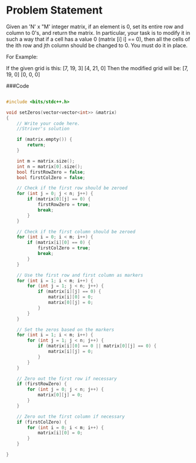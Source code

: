 # Problem Statement

Given an 'N' x "M' integer matrix, if an element is 0, set its entire row and
column to 0's, and return the matrix. In particular, your task is to modify it in
such a way that if a cell has a value 0 (matrix [i] i] == 0), then all the cells of
the ith row and jth column should be changed to 0.
You must do it in place.

For Example:

If the given grid is this: 
[7, 19, 3]
[4, 21, 0]
Then the modified grid will be:
[7, 19, 0]
[0, 0, 0]


###Code

```cpp

#include <bits/stdc++.h>

void setZeros(vector<vector<int>> &matrix)
{
	// Write your code here.
	//Striver's solution

	if (matrix.empty()) {
        return;
    }

    int m = matrix.size();
    int n = matrix[0].size();
    bool firstRowZero = false;
    bool firstColZero = false;

    // Check if the first row should be zeroed
    for (int j = 0; j < n; j++) {
        if (matrix[0][j] == 0) {
            firstRowZero = true;
            break;
        }
    }

    // Check if the first column should be zeroed
    for (int i = 0; i < m; i++) {
        if (matrix[i][0] == 0) {
            firstColZero = true;
            break;
        }
    }

    // Use the first row and first column as markers
    for (int i = 1; i < m; i++) {
        for (int j = 1; j < n; j++) {
            if (matrix[i][j] == 0) {
                matrix[i][0] = 0;
                matrix[0][j] = 0;
            }
        }
    }

    // Set the zeros based on the markers
    for (int i = 1; i < m; i++) {
        for (int j = 1; j < n; j++) {
            if (matrix[i][0] == 0 || matrix[0][j] == 0) {
                matrix[i][j] = 0;
            }
        }
    }

    // Zero out the first row if necessary
    if (firstRowZero) {
        for (int j = 0; j < n; j++) {
            matrix[0][j] = 0;
        }
    }

    // Zero out the first column if necessary
    if (firstColZero) {
        for (int i = 0; i < m; i++) {
            matrix[i][0] = 0;
        }
    }

}

```
